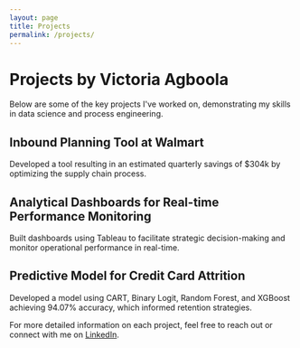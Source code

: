 ```yaml
---
layout: page
title: Projects
permalink: /projects/
---
```


# Projects by Victoria Agboola

Below are some of the key projects I've worked on, demonstrating my skills in data science and process engineering.

## Inbound Planning Tool at Walmart

Developed a tool resulting in an estimated quarterly savings of $304k by optimizing the supply chain process.

## Analytical Dashboards for Real-time Performance Monitoring

Built dashboards using Tableau to facilitate strategic decision-making and monitor operational performance in real-time.

## Predictive Model for Credit Card Attrition

Developed a model using CART, Binary Logit, Random Forest, and XGBoost achieving 94.07% accuracy, which informed retention strategies.

For more detailed information on each project, feel free to reach out or connect with me on [LinkedIn](https://www.linkedin.com/in/victoria-agboola/).

